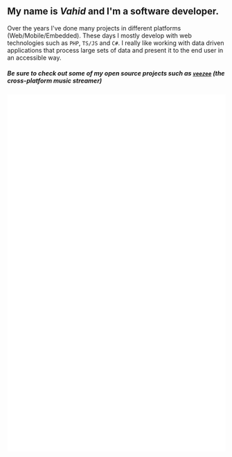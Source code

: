 ## My name is ***Vahid*** and I'm a software developer.

Over the years I've done many projects in different platforms (Web/Mobile/Embedded). These days I mostly develop with web technologies such as `PHP`, `TS/JS` and `C#`. I really like working with data driven applications that process large sets of data and present it to the end user in an accessible way.

##### Be sure to check out some of my open source projects such as [`veezee`](https://github.com/veezee-music) (the cross-platform music streamer)

![Metrics](https://raw.githubusercontent.com/vsg24/vsg24/master/github-metrics.svg)
